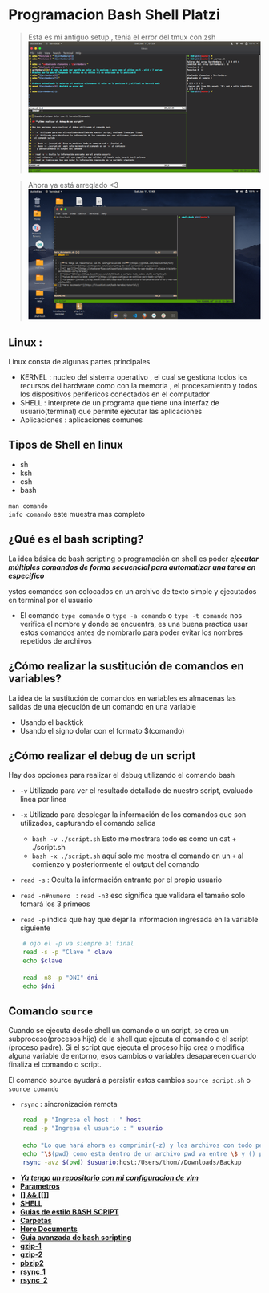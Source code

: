 # **Programacion Bash Shell Platzi**

> Esta es mi antiguo setup , tenia el error del tmux con zsh
![alt](images/Screenshot&#32;from&#32;2020-01-11&#32;01-59-27.png)

> Ahora ya está arreglado <3
![alt](images/mejorado.png)


## **Linux :**

Linux consta de algunas partes principales

- KERNEL : nucleo del sistema operativo , el cual se gestiona todos los recursos del hardware
  como con la memoria , el procesamiento y todos los dispositivos perifericos conectados en el computador
- SHELL : interprete de un programa que tiene una interfaz de usuario(terminal) que permite ejecutar las aplicaciones
- Aplicaciones : aplicaciones comunes

## **Tipos de Shell en linux**

- sh
- ksh
- csh
- bash

`man comando`<br>
`info comando` este muestra mas completo

## **¿Qué es el bash scripting?**

La idea básica de bash scripting o programación en shell es poder
***ejecutar múltiples comandos de forma secuencial para automatizar una tarea en especifico***

ystos comandos son colocados en un archivo de texto simple y ejecutados en terminal por el usuario

- El comando `type comando` o `type -a comando` o `type -t comando`  nos verifica el nombre y
	donde se encuentra, es una buena practica usar estos comandos antes de nombrarlo para poder
	evitar los nombres repetidos de archivos

## **¿Cómo realizar la sustitución de comandos en variables?**

La idea de la sustitución de comandos en variables es almacenas las salidas de una ejecución de un comando
en una variable

- Usando el backtick
- Usando el signo dolar con el formato $(comando)

## **¿Cómo realizar el debug de un script**

Hay dos opciones para realizar el debug utilizando el comando bash

- `-v` Utilizado para ver el resultado detallado de nuestro script, evaluado linea por linea
- `-x` Utilizado para desplegar la información de los comandos que son utilizados, capturando
	el comando salida

	- `bash -v ./script.sh` Esto me mostrara todo es como un cat + ./script.sh
	- `bash -x ./script.sh` aquí solo me mostra el comando en un `+` al comienzo
		y posteriormente el output del comando

- `read -s` : Oculta la información entrante por el propio usuario
- `read -n#numero ` : `read -n3` eso significa que validara el tamaño solo tomará los 3 primeos
- `read -p` indica que hay que dejar la información ingresada en la variable siguiente

```sh
	# ojo el -p va siempre al final
	read -s -p "Clave " clave
	echo $clave

	read -n8 -p "DNI" dni
	echo $dni
```

## **Comando `source`**

Cuando se ejecuta desde shell un comando o un script, se crea un subproceso(procesos hijo) de la shell que ejecuta
el comando o el script (proceso padre). Si el script que ejecuta el proceso hijo crea o modifica alguna variable 
de entorno, esos cambios o variables desaparecen cuando finaliza el comando o script.

El comando source ayudará a persistir estos cambios `source script.sh` o `source comando`

- `rsync` : sincronización remota

```sh
    read -p "Ingresa el host : " host
    read -p "Ingresa el usuario : " usuario

    echo "Lo que hará ahora es comprimir(-z) y los archivos con todo permisos(-a) hacia un acceso remoto, mostrando infomacion adicional del proceso(-v)"
    echo "\$(pwd) como esta dentro de un archivo pwd va entre \$ y () pero si todo el proximo comando va directamente en la terminal se pudede omitir"
    rsync -avz $(pwd) $usuario:host:/Users/thom//Downloads/Backup

```


- [***Ya tengo un repositorio con mi configuracion de vim***](https://github.com/MaurickThom/VIM)
- [**Parametros**](https://likegeeks.com/es/scripting-de-bash-parametros-y-opciones)
- [**[] && [[]]**](https://stackoverflow.com/questions/2188199/how-to-use-double-or-single-brackets-parentheses-curly-braces)
- [**SHELL**](https://blog.desdelinux.net/shell-bash-y-scripts-todo-sobre-shell-scripting/)
- [**Guias de estilo BASH SCRIPT**](https://lignux.com/guia-de-estilos-para-bash-script/)
- [**Carpetas**](https://blog.desdelinux.net/comprobar-si-un-archivo-o-carpeta-existe-o-no-y-mas-con-ciclo-if/)
- [**Here Documents**](https://linuxhint.com/bash-heredoc-tutorial/)
- [**Guia avanzada de bash scripting**](http://tldp.org/LDP/abs/html/)
- [**gzip-1**](https://www.ionos.es/digitalguide/servidores/know-how/que-es-gzip-y-cuales-son-sus-ventajas/)
- [**gzip-2**](https://www.unix.com/shell-programming-and-scripting/212601-changing-file-name-while-compressing.html)
- [**pbzip2**](https://www.muylinux.com/2012/05/31/pbzip2-comprime-y-descomprime-aprovechando-tu-cpu-multi-core/)
- [**rsync_1**](https://www.hostinger.es/tutoriales/rsync-linux/)
- [**rsync_2**](https://www.linuxtotal.com.mx/index.php?cont=rsync-manual-de-uso)
